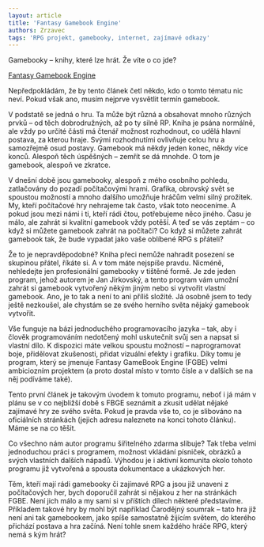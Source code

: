```yaml
---
layout: article
title: 'Fantasy Gamebook Engine'
authors: Zrzavec
tags: 'RPG projekt, gamebooky, internet, zajímavé odkazy'
---
```


Gamebooky – knihy, které lze hrát. Že víte o co jde? 

[Fantasy Gamebook Engine](http://crypta.mysteria.cz/new/main.php?rubrika=downloady&amp;id=1)

Nepředpokládám, že by tento článek četl někdo, kdo o tomto tématu nic neví. Pokud však ano, musím nejprve vysvětlit termín gamebook.

V podstatě se jedná o hru. Ta může být různá a obsahovat mnoho různých prvků – od těch dobrodružných, až po ty silně RP. Kniha je psána normálně, ale vždy po určité části má čtenář možnost rozhodnout, co udělá hlavní postava, za kterou hraje. Svými rozhodnutími ovlivňuje celou hru a samozřejmě osud postavy. Gamebook má někdy jeden konec, někdy více konců. Alespoň těch úspěšných – zemřít se dá mnohde. O tom je gamebook, alespoň ve zkratce.

V dnešní době jsou gamebooky, alespoň z mého osobního pohledu, zatlačovány do pozadí počítačovými hrami. Grafika, obrovský svět se spoustou možností a mnoho dalšího umožňuje hráčům velmi silný prožitek. My, kteří počítačové hry nehrajeme tak často, však toto neoceníme. A pokud jsou mezi námi i ti, kteří rádi čtou, potřebujeme něco jiného. Času je málo, ale zahrát si kvalitní gamebook vždy potěší. A teď se vás zeptám – co když si můžete gamebook zahrát na počítači? Co když si můžete zahrát gamebook tak, že bude vypadat jako vaše oblíbené RPG s přáteli?

Že to je nepravděpodobné? Kniha přeci nemůže nahradit posezení se skupinou přátel, říkáte si. A v tom máte nejspíše pravdu. Nicméně, nehledejte jen profesionální gamebooky v tištěné formě. Je zde jeden program, jehož autorem je Jan Jirkovský, a tento program vám umožní zahrát si gamebook vytvořený někým jiným nebo si vytvořit vlastní gamebook. Ano, je to tak a není to ani příliš složité. Já osobně jsem to tedy ještě nezkoušel, ale chystám se ze svého herního světa nějaký gamebook vytvořit.

Vše funguje na bázi jednoduchého programovacího jazyka – tak, aby i člověk programováním nedotčený mohl uskutečnit svůj sen a napsat si vlastní dílo. K dispozici máte velkou spoustu možností – naprogramovat boje, přidělovat zkušenosti, přidat vizuální efekty i grafiku. Díky tomu je program, který se jmenuje Fantasy GameBook Engine (FGBE) velmi ambiciozním projektem (a proto dostal místo v tomto čísle a v dalších se na něj podíváme také).

Tento první článek je takovým úvodem k tomuto programu, neboť i já mám v plánu se v co nejbližší době s FBGE seznámit a zkusit udělat nějaké zajímavé hry ze svého světa. Pokud je pravda vše to, co je slibováno na oficiálních stránkách (jejich adresu naleznete na konci tohoto článku). Máme se na co těšit.

Co všechno nám autor programu šiřitelného zdarma slibuje? Tak třeba velmi jednoduchou práci s programem, možnost vkládání písniček, obrázků a svých vlastních dalších nápadů. Výhodou je i aktivní komunita okolo tohoto programu již vytvořená a spousta dokumentace a ukázkových her.

Těm, kteří mají rádi gamebooky či zajímavé RPG a jsou již unaveni z počítačových her, bych doporučil zahrát si nějakou z her na stránkách FGBE. Není jich málo a my sami si v příštích dílech některé představíme. Příkladem takové hry by mohl být například Čarodějný soumrak – tato hra již není ani tak gamebookem, jako spíše samostatně žijícím světem, do kterého přichází postava a hra začíná. Není tohle snem každého hráče RPG, který nemá s kým hrát?
